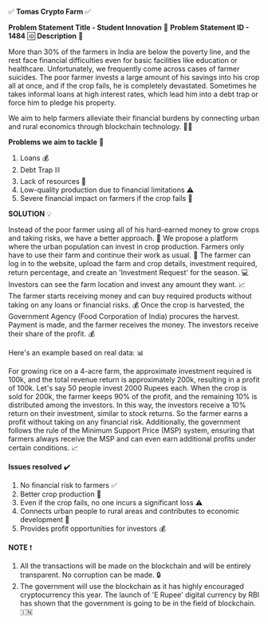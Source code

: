 ✅ **Tomas Crypto Farm** ✅

**Problem Statement Title - Student Innovation** 🌟
**Problem Statement ID - 1484** 🆔
**Description** 📝

More than 30% of the farmers in India are below the poverty line, and the rest face financial difficulties even for basic facilities like education or healthcare. Unfortunately, we frequently come across cases of farmer suicides. The poor farmer invests a large amount of his savings into his crop all at once, and if the crop fails, he is completely devastated. Sometimes he takes informal loans at high interest rates, which lead him into a debt trap or force him to pledge his property.

We aim to help farmers alleviate their financial burdens by connecting urban and rural economics through blockchain technology. 💪🌾

**Problems we aim to tackle** 🎯

1. Loans 💰
2. Debt Trap ⛓️
3. Lack of resources 🌱
4. Low-quality production due to financial limitations ⚠️
5. Severe financial impact on farmers if the crop fails 💸

**SOLUTION** 💡

Instead of the poor farmer using all of his hard-earned money to grow crops and taking risks, we have a better approach. 🙌
We propose a platform where the urban population can invest in crop production. Farmers only have to use their farm and continue their work as usual. 🏡 The farmer can log in to the website, upload the farm and crop details, investment required, return percentage, and create an 'Investment Request' for the season. 💻
Investors can see the farm location and invest any amount they want. 📈 The farmer starts receiving money and can buy required products without taking on any loans or financial risks. 💰
Once the crop is harvested, the Government Agency (Food Corporation of India) procures the harvest. Payment is made, and the farmer receives the money. The investors receive their share of the profit. 💰

Here's an example based on real data: 📊

For growing rice on a 4-acre farm, the approximate investment required is 100k, and the total revenue return is approximately 200k, resulting in a profit of 100k. Let's say 50 people invest 2000 Rupees each. When the crop is sold for 200k, the farmer keeps 90% of the profit, and the remaining 10% is distributed among the investors. In this way, the investors receive a 10% return on their investment, similar to stock returns. So the farmer earns a profit without taking on any financial risk. Additionally, the government follows the rule of the Minimum Support Price (MSP) system, ensuring that farmers always receive the MSP and can even earn additional profits under certain conditions. 📈

**Issues resolved** ✔️

1. No financial risk to farmers ✅
2. Better crop production 🌾
3. Even if the crop fails, no one incurs a significant loss ⚠️
4. Connects urban people to rural areas and contributes to economic development 🌇
5. Provides profit opportunities for investors 💰

**NOTE** ❗

1. All the transactions will be made on the blockchain and will be entirely transparent. No corruption can be made. 🔒
2. The government will use the blockchain as it has highly encouraged cryptocurrency this year. The launch of 'E Rupee' digital currency by RBI has shown that the government is going to be in the field of blockchain. 🇮🇳

